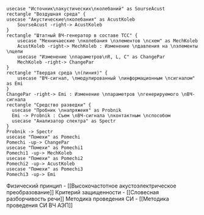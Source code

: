```plantuml
usecase "Источник\nакустических\nколебаний" as SourseAcust
rectangle "Воздушная среда" {
usecase "Акустические\nколебания" as AcustKoleb
    SourseAcust -right-> AcustKoleb
}
rectangle "Штатный ВЧ-генератор в составе ТСС" {
    usecase "Мехничаеские \nколебания \nэлементов \nсхем" as MechKoleb
    AcustKoleb -right-> MechKoleb : Изменение \nдавления на \nэлементы \nцепи
    usecase "Изменение \nпараметров\nR, L, C" as ChangePar
    MechKoleb -right-> ChangePar
}
rectangle "Твердая среда \n(линия)" {
    usecase "ВЧ-сигнал, \nмодулированный \nинформационным \nсигналом" as Emi
}
ChangePar -right-> Emi : Изменение \nпараметров \nгенерируемого \nВЧ-сигнала
rectangle "Средство разведки" {
  usecase "Пробник \nнапряжеия" as Probnik
  Emi -> Probnik : Съем \nВЧ-сигнала \nконтактным \nспособом
  usecase "Анализатор спектра" as Spectr
}
Probnik -> Spectr
usecase "Помехи" as Pomechi
Pomechi -up-> ChangePar
usecase "Помехи" as Pomechi1
Pomechi1 -up-> MechKoleb
usecase "Помехи" as Pomechi2
Pomechi2 -up-> AcustKoleb
usecase "Помехи" as Pomechi3
Pomechi3 -up-> Emi
```

Физический принцип - [[Высокочастотное акустоэлектрическое преобразование]]
Критерий защищенности - [[Словесная разборчивость речи]]
Методика проведения СИ - [[Методика проведения СИ ВЧ АЭП]]
